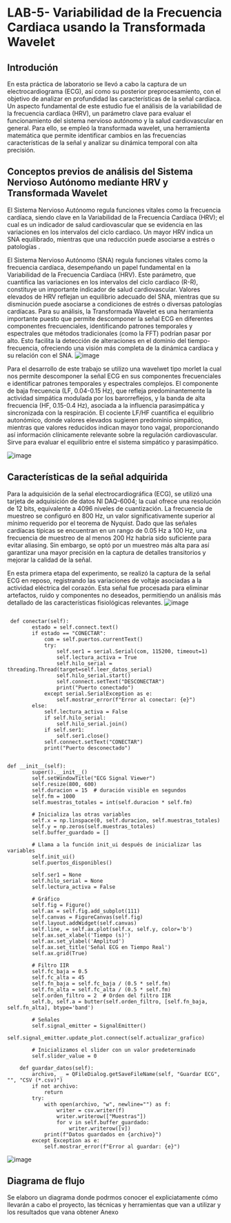 # LAB-5- Variabilidad de la Frecuencia Cardiaca usando la Transformada Wavelet
## Introdución 
En esta práctica de laboratorio se llevó a cabo la captura de un electrocardiograma (ECG), así como su posterior preprocesamiento, con el objetivo de analizar en profundidad las características de la señal cardíaca. Un aspecto fundamental de este estudio fue el análisis de la variabilidad de la frecuencia cardíaca (HRV), un parámetro clave para evaluar el funcionamiento del sistema nervioso autónomo y la salud cardiovascular en general. Para ello, se empleó la transformada wavelet, una herramienta matemática que permite identificar cambios en las frecuencias características de la señal y analizar su dinámica temporal con alta precisión.

## Conceptos previos de análisis del Sistema Nervioso Autónomo mediante HRV y Transformada Wavelet
El Sistema Nervioso Autónomo regula funciones vitales como la frecuencia cardíaca, siendo clave en la Variabilidad de la Frecuencia Cardíaca (HRV); el cual es un indicador de salud cardiovascular que  se evidencia en las variaciones en los intervalos del ciclo cardiaco. Un mayor HRV indica un SNA equilibrado, mientras que una reducción puede asociarse a estrés o patologías .

El Sistema Nervioso Autónomo (SNA) regula funciones vitales como la frecuencia cardíaca, desempeñando un papel fundamental en la Variabilidad de la Frecuencia Cardíaca (HRV). Este parámetro, que cuantifica las variaciones en los intervalos del ciclo cardíaco (R-R), constituye un importante indicador de salud cardiovascular. Valores elevados de HRV reflejan un equilibrio adecuado del SNA, mientras que su disminución puede asociarse a condiciones de estrés o diversas patologías cardíacas. Para su análisis, la Transformada Wavelet es una herramienta importante puesto que permite descomponer la señal ECG en diferentes componentes frecuenciales, identificando patrones temporales y espectrales que métodos tradicionales (como la FFT) podrían pasar por alto. Esto facilita la detección de alteraciones en el dominio del tiempo-frecuencia, ofreciendo una visión más completa de la dinámica cardíaca y su relación con el SNA.
![image](https://github.com/user-attachments/assets/25b2aa97-2656-469d-9434-57fb6d3c9407)


Para el desarrollo de este trabajo se utilizo una wavelwet tipo morlet la cual nos permite descomponer la señal ECG en sus componentes frecuenciales e identificar patrones temporales y espectrales complejos. El componente de baja frecuencia (LF, 0.04-0.15 Hz), que refleja predominantemente la actividad simpática modulada por los barorreflejos, y la banda de alta frecuencia (HF, 0.15-0.4 Hz), asociada a la influencia parasimpática y sincronizada con la respiración. El cociente LF/HF cuantifica el equilibrio autonómico, donde valores elevados sugieren predominio simpático, mientras que valores reducidos indican mayor tono vagal, proporcionando así información clínicamente relevante sobre la regulación cardiovascular.  Sirve para evaluar el equilibrio entre el sistema simpático y parasimpático. 

![image](https://github.com/user-attachments/assets/b8b23c58-225d-49c5-9a56-25c0050524bc)



## Características de la señal adquirida
Para la adquisición de la señal electrocardiográfica (ECG), se utilizó una tarjeta de adquisición de datos NI DAQ-6004; la cual ofrece una resolución de 12 bits, equivalente a 4096 niveles de cuantización. La frecuencia de muestreo se configuró en 800 Hz, un valor significativamente superior al mínimo requerido por el teorema de Nyquist. Dado que las señales cardíacas típicas se encuentran en un rango de 0.05 Hz a 100 Hz, una frecuencia de muestreo de al menos 200 Hz habría sido suficiente para evitar aliasing. Sin embargo, se optó por un muestreo más alta para  así garantizar una mayor precisión en la captura de detalles transitorios y mejorar la calidad de la señal.

En esta primera etapa del experimento, se realizó la captura de la señal ECG en reposo, registrando las variaciones de voltaje asociadas a la actividad eléctrica del corazón. Esta señal fue procesada para eliminar artefactos, ruido y componentes no deseados, permitiendo un análisis más detallado de las características fisiológicas relevantes.
![image](https://github.com/user-attachments/assets/1b0464ad-2829-4870-ba29-a9d0bba600c6)

```pyton

 def conectar(self):
        estado = self.connect.text()
        if estado == "CONECTAR":
            com = self.puertos.currentText()
            try:
                self.ser1 = serial.Serial(com, 115200, timeout=1)
                self.lectura_activa = True
                self.hilo_serial = threading.Thread(target=self.leer_datos_serial)
                self.hilo_serial.start()
                self.connect.setText("DESCONECTAR")
                print("Puerto conectado")
            except serial.SerialException as e:
                self.mostrar_error(f"Error al conectar: {e}")
        else:
            self.lectura_activa = False
            if self.hilo_serial:
                self.hilo_serial.join()
            if self.ser1:
                self.ser1.close()
            self.connect.setText("CONECTAR")
            print("Puerto desconectado")

```
```pyton

def __init__(self):
        super().__init__()
        self.setWindowTitle("ECG Signal Viewer")
        self.resize(800, 600)
        self.duracion = 15  # duración visible en segundos
        self.fm = 1000
        self.muestras_totales = int(self.duracion * self.fm)

        # Inicializa las otras variables
        self.x = np.linspace(0, self.duracion, self.muestras_totales)
        self.y = np.zeros(self.muestras_totales)
        self.buffer_guardado = []

        # Llama a la función init_ui después de inicializar las variables
        self.init_ui()
        self.puertos_disponibles()

        self.ser1 = None
        self.hilo_serial = None
        self.lectura_activa = False

        # Gráfico
        self.fig = Figure()
        self.ax = self.fig.add_subplot(111)
        self.canvas = FigureCanvas(self.fig)
        self.layout.addWidget(self.canvas)
        self.line, = self.ax.plot(self.x, self.y, color='b')
        self.ax.set_xlabel('Tiempo (s)')
        self.ax.set_ylabel('Amplitud')
        self.ax.set_title('Señal ECG en Tiempo Real')
        self.ax.grid(True)

        # Filtro IIR
        self.fc_baja = 0.5
        self.fc_alta = 45
        self.fn_baja = self.fc_baja / (0.5 * self.fm)
        self.fn_alta = self.fc_alta / (0.5 * self.fm)
        self.orden_filtro = 2  # Orden del filtro IIR
        self.b, self.a = butter(self.orden_filtro, [self.fn_baja, self.fn_alta], btype='band')

        # Señales
        self.signal_emitter = SignalEmitter()
        self.signal_emitter.update_plot.connect(self.actualizar_grafico)

        # Inicializamos el slider con un valor predeterminado
        self.slider_value = 0
```
```pyton
    def guardar_datos(self):
        archivo, _ = QFileDialog.getSaveFileName(self, "Guardar ECG", "", "CSV (*.csv)")
        if not archivo:
            return
        try:
            with open(archivo, "w", newline="") as f:
                writer = csv.writer(f)
                writer.writerow(["Muestras"])
                for v in self.buffer_guardado:
                    writer.writerow([v])
            print(f"Datos guardados en {archivo}")
        except Exception as e:
            self.mostrar_error(f"Error al guardar: {e}")
```

![image](https://github.com/user-attachments/assets/e3f4b30a-2f1d-4aaa-9260-9e9389b1a12a)


## Diagrama de flujo
Se elaboro un diagrama  donde podrmos conocer el expliciatamente cómo llevarán a cabo el proyecto, las técnicas y herramientas que van a utilizar y los resultados que vana obtener
Anexo 

